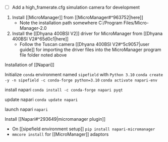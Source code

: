 - [ ] Add a high_framerate.cfg simulation camera for development

1. Install [[MicroManager]] from [[MicroManager#^963752|here]]
	- Note the installation path somewhere C:/Program Files/Micro-Manager-2.0
2. Install the [[Dhyana 400BSI V2]]  driver for MicroManager from [[Dhyana 400BSI V2#^65d0c1|here]]
	- Follow the Tuscan camera [[Dhyana 400BSI V2#^5c9057|user guide]] for importing the driver files into the MicroManager program file folder noted above


Installation of [[Napari]]

Initialize `conda` environment named `sipefield` with `Python 3.10`
`conda create -y -n sipefield -c conda-forge python=3.10`
`conda activate napari-env`

install napari
`conda install -c conda-forge napari pyqt`

update napari
`conda update napari`

launch napari
`napari` 

Install [[Napari#^293649|micromanager plugin]]
- On [[sipefield environment setup]] `pip install napari-micromanager`
- `mmcore install` for [[MicroManager]] adaptors